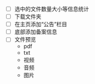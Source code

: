 - [ ] 选中的文件数量大小等信息统计
- [ ] 下载文件夹
- [ ] 在主页添加“公告”栏目
- [ ] 底部添加备案信息
- [ ] 文件预览
  - pdf
  - txt
  - 视频
  - 音频
  - 图片